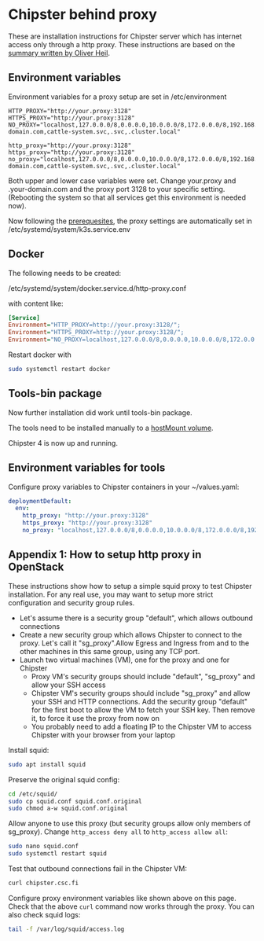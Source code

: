 # Chipster behind proxy

These are installation instructions for Chipster server which has internet access only through a http proxy. These instructions are based on the [summary written by Oliver Heil](https://sourceforge.net/p/chipster/mailman/message/37336786/).

## Environment variables

Environment variables for a proxy setup are set in /etc/environment 

```
HTTP_PROXY="http://your.proxy:3128"
HTTPS_PROXY="http://your.proxy:3128"
NO_PROXY="localhost,127.0.0.0/8,0.0.0.0,10.0.0.0/8,172.0.0.0/8,192.168.0.0/16,chipstervm1,.your-domain.com,cattle-system.svc,.svc,.cluster.local"

http_proxy="http://your.proxy:3128"
https_proxy="http://your.proxy:3128"
no_proxy="localhost,127.0.0.0/8,0.0.0.0,10.0.0.0/8,172.0.0.0/8,192.168.0.0/16,chipstervm1,.your-domain.com,cattle-system.svc,.svc,.cluster.local"
```

Both upper and lower case variables were set. Change your.proxy and .your-domain.com and the proxy port 3128 to
your specific setting. (Rebooting the system so that all services get this environment is needed now).

Now following the [prerequesites](prerequisites.md), the proxy settings are automatically set in /etc/systemd/system/k3s.service.env

## Docker

The following needs to be created:

/etc/systemd/system/docker.service.d/http-proxy.conf

with content like:

```ini
[Service]
Environment="HTTP_PROXY=http://your.proxy:3128/";
Environment="HTTPS_PROXY=http://your.proxy:3128/";
Environment="NO_PROXY=localhost,127.0.0.0/8,0.0.0.0,10.0.0.0/8,172.0.0.0/8,192.168.0.0/16,chipstervm1,.your-domain.com,cattle-system.svc,.svc,.cluster.local"
```

Restart docker with

```bash
sudo systemctl restart docker
```

## Tools-bin package

Now further installation did work until tools-bin package.

The tools need to be installed manually to a [hostMount volume](host-mount.md#tools-bin).

Chipster 4 is now up and running.

## Environment variables for tools

Configure proxy variables to Chipster containers in your ~/values.yaml:

```yaml
deploymentDefault:
  env:
    http_proxy: "http://your.proxy:3128"
    https_proxy: "http://your.proxy:3128"
    no_proxy: "localhost,127.0.0.0/8,0.0.0.0,10.0.0.0/8,172.0.0.0/8,192.168.0.0/16,chipstervm1,.your-domain.com,cattle-system.svc,.svc,.cluster.local"
```

## Appendix 1: How to setup http proxy in OpenStack

These instructions show how to setup a simple squid proxy to test Chipster installation. For any real use, you may want to setup more strict configuration and security group rules.

* Let's assume there is a security group "default", which allows outbound connections
* Create a new security group which allows Chipster to connect to the proxy. Let's call it "sg_proxy".Allow Egress and Ingress from and to the other machines in this same group, using any TCP port. 
* Launch two virtual machines (VM), one for the proxy and one for Chipster
   * Proxy VM's security groups should include "default", "sg_proxy" and allow your SSH access
   * Chipster VM's security groups should include "sg_proxy" and allow your SSH and HTTP connections. Add the security group "default" for the first boot to allow the VM to fetch your SSH key. Then remove it, to force it use the proxy from now on
   * You probably need to add a floating IP to the Chipster VM to access Chipster with your browser from your laptop

Install squid:

```bash
sudo apt install squid
```

Preserve the original squid config:

```bash
cd /etc/squid/
sudo cp squid.conf squid.conf.original
sudo chmod a-w squid.conf.original
```

Allow anyone to use this proxy (but security groups allow only members of sg_proxy). Change `http_access deny all` to `http_access allow all`:

```bash
sudo nano squid.conf
sudo systemctl restart squid
```

Test that outbound connections fail in the Chipster VM:

```bash
curl chipster.csc.fi
```

Configure proxy environment variables like shown above on this page. Check that the above `curl` command now works through the proxy. You can also check squid logs:

```bash
tail -f /var/log/squid/access.log 
```
